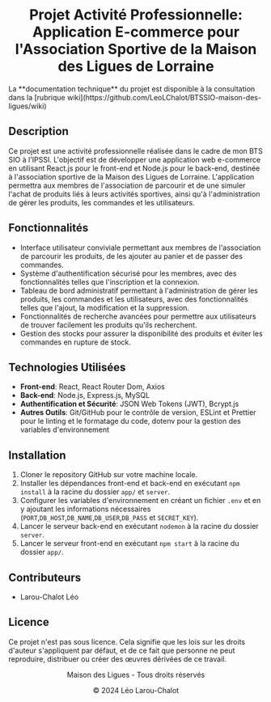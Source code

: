 <h1 align="center">Projet Activité Professionnelle: Application E-commerce pour l'Association Sportive de la Maison des Ligues de Lorraine</h1>
La **documentation technique** du projet est disponible à la consultation dans la [rubrique wiki](https://github.com/LeoLChalot/BTSSIO-maison-des-ligues/wiki)

## Description
Ce projet est une activité professionnelle réalisée dans le cadre de mon BTS SIO à l'IPSSI. L'objectif est de développer une application web e-commerce en utilisant React.js pour le front-end et Node.js pour le back-end, destinée à l'association sportive de la Maison des Ligues de Lorraine. L'application permettra aux membres de l'association de parcourir et de une simuler l'achat de produits liés à leurs activités sportives, ainsi qu'à l'administration de gérer les produits, les commandes et les utilisateurs.

## Fonctionnalités
- Interface utilisateur conviviale permettant aux membres de l'association de parcourir les produits, de les ajouter au panier et de passer des commandes.
- Système d'authentification sécurisé pour les membres, avec des fonctionnalités telles que l'inscription et la connexion.
- Tableau de bord administratif permettant à l'administration de gérer les produits, les commandes et les utilisateurs, avec des fonctionnalités telles que l'ajout, la modification et la suppression.
- Fonctionnalités de recherche avancées pour permettre aux utilisateurs de trouver facilement les produits qu'ils recherchent.
- Gestion des stocks pour assurer la disponibilité des produits et éviter les commandes en rupture de stock.

## Technologies Utilisées
- **Front-end**: React, React Router Dom, Axios
- **Back-end**: Node.js, Express.js, MySQL
- **Authentification et Sécurité**: JSON Web Tokens (JWT), Bcrypt.js
- **Autres Outils**: Git/GitHub pour le contrôle de version, ESLint et Prettier pour le linting et le formatage du code, dotenv pour la gestion des variables d'environnement

## Installation
1. Cloner le repository GitHub sur votre machine locale.
2. Installer les dépendances front-end et back-end en exécutant `npm install` à la racine du dossier `app/` et `server`.
3. Configurer les variables d'environnement en créant un fichier `.env` et en y ajoutant les informations nécessaires (`PORT`,`DB_HOST`,`DB_NAME`,`DB_USER`,`DB_PASS` et `SECRET_KEY`).
4. Lancer le serveur back-end en exécutant `nodemon` à la racine du dossier `server`.
5. Lancer le serveur front-end en exécutant `npm start` à la racine du dossier `app/`.


## Contributeurs
- Larou-Chalot Léo

## Licence
Ce projet n'est pas sous licence. Cela signifie que les lois sur les droits d'auteur s'appliquent par défaut, et de ce fait que personne ne peut reproduire, distribuer ou créer des œuvres dérivées de ce travail.

<div align="center">
    <p>Maison des Ligues - Tous droits réservés</p>
    <p>&copy; 2024 Léo Larou-Chalot</p>
</div>
